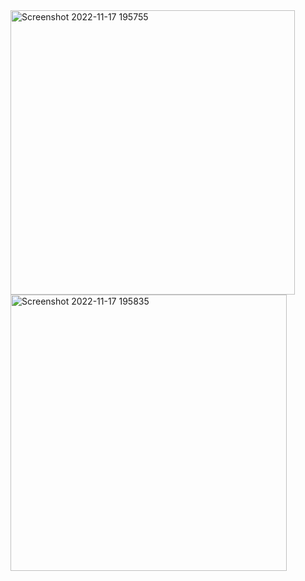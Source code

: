 <img width="455" alt="Screenshot 2022-11-17 195755" src="https://user-images.githubusercontent.com/109805328/202469385-eb7d4b12-e92a-470f-b6cd-c51b9d4a15df.png">
<img width="442" alt="Screenshot 2022-11-17 195835" src="https://user-images.githubusercontent.com/109805328/202469403-5f8413c2-511a-4758-93d3-2c110b9a5900.png">

